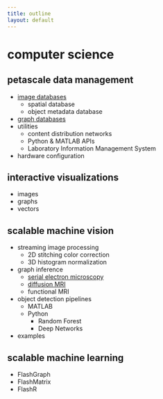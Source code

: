 ```yaml
---
title: outline
layout: default
---
```


# computer science

## petascale data management
- [image databases](https://github.com/neurodata/open-connectome)
	- spatial database
	- object metadata database
- [graph databases](https://github.com/neurodata/ndgrutedb)
- utilities
	- content distribution networks
	- Python & MATLAB APIs
	- Laboratory Information Management System
- hardware configuration

## interactive visualizations
- images
- graphs
- vectors

## scalable machine vision 
- streaming image processing
	- 2D stitching color correction 
	- 3D histogram normalization
- graph inference
	- [serial electron microscopy](http://i2g.io)
	- [diffusion MRI](http://m2g.io)
	- functional MRI
- object detection pipelines
	- MATLAB
	- Python
		- Random Forest
		- Deep Networks
- examples


## scalable machine learning
- FlashGraph
- FlashMatrix
- FlashR